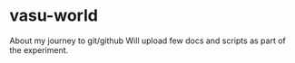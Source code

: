 # vasu-world
About my journey to git/github
Will upload few docs and scripts as part of the experiment.
